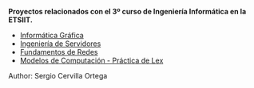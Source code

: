 **Proyectos relacionados con el 3º curso de Ingeniería Informática en la ETSIIT.**

* [Informática Gráfica](/IG)
* [Ingeniería de Servidores](/ISE)
* [Fundamentos de Redes](/FR/PR2)
* [Modelos de Computación - Práctica de Lex](/MC/url-validation-lex)


Author: Sergio Cervilla Ortega
